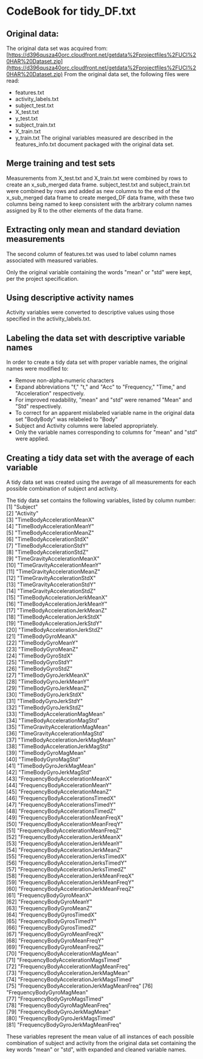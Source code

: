 # CodeBook for tidy_DF.txt

## Original data:
The original data set was acquired from:
[https://d396qusza40orc.cloudfront.net/getdata%2Fprojectfiles%2FUCI%20HAR%20Dataset.zip](https://d396qusza40orc.cloudfront.net/getdata%2Fprojectfiles%2FUCI%20HAR%20Dataset.zip)
From the original data set, the following files were read:
* features.txt
* activity_labels.txt
* subject_test.txt
* X_test.txt
* y_test.txt 
* subject_train.txt
* X_train.txt
* y_train.txt
The original variables measured are described in the features_info.txt document packaged with the original data set.

## Merge training and test sets
Measurements from X_test.txt and X_train.txt were combined by rows to create an x_sub_merged data frame.  subject_test.txt and subject_train.txt were combined by rows and added as new columns to the end of the x_sub_merged data frame to create merged_DF data frame, with these two columns being named to keep consistent with the arbitrary column names assigned by R to the other elements of the data frame.

## Extracting only mean and standard deviation measurements
The second column of features.txt was used to label column names associated with measured variables.

Only the original variable containing the words "mean" or "std" were kept, per the project specification. 

## Using descriptive activity names
Activity variables were converted to descriptive values using those specified in the activity_labels.txt.

## Labeling the data set with descriptive variable names
In order to create a tidy data set with proper variable names, the original names were modified to:
* Remove non-alpha-numeric characters
* Expand abbreviations "f," "t," and "Acc" to "Frequency," "Time," and "Acceleration" respectively.
* For improved readability, "mean" and "std" were renamed "Mean" and "Std" respectively.
* To correct for an apparent mislabeled variable name in the original data set "BodyBody" was relabeled to "Body"
* Subject and Activity columns were labeled appropriately.
* Only the variable names corresponding to columns for "mean" and "std" were applied.

## Creating a tidy data set with the average of each variable
A tidy data set was created using the average of all measurements for each possible combination of subject and activity.

The tidy data set contains the following variables, listed by column number:
 [1] "Subject"                                 
 [2] "Activity"                                
 [3] "TimeBodyAccelerationMeanX"               
 [4] "TimeBodyAccelerationMeanY"               
 [5] "TimeBodyAccelerationMeanZ"               
 [6] "TimeBodyAccelerationStdX"                
 [7] "TimeBodyAccelerationStdY"                
 [8] "TimeBodyAccelerationStdZ"                
 [9] "TimeGravityAccelerationMeanX"            
[10] "TimeGravityAccelerationMeanY"            
[11] "TimeGravityAccelerationMeanZ"            
[12] "TimeGravityAccelerationStdX"             
[13] "TimeGravityAccelerationStdY"             
[14] "TimeGravityAccelerationStdZ"             
[15] "TimeBodyAccelerationJerkMeanX"           
[16] "TimeBodyAccelerationJerkMeanY"           
[17] "TimeBodyAccelerationJerkMeanZ"           
[18] "TimeBodyAccelerationJerkStdX"            
[19] "TimeBodyAccelerationJerkStdY"            
[20] "TimeBodyAccelerationJerkStdZ"            
[21] "TimeBodyGyroMeanX"                       
[22] "TimeBodyGyroMeanY"                       
[23] "TimeBodyGyroMeanZ"                       
[24] "TimeBodyGyroStdX"                        
[25] "TimeBodyGyroStdY"                        
[26] "TimeBodyGyroStdZ"                        
[27] "TimeBodyGyroJerkMeanX"                   
[28] "TimeBodyGyroJerkMeanY"                   
[29] "TimeBodyGyroJerkMeanZ"                   
[30] "TimeBodyGyroJerkStdX"                    
[31] "TimeBodyGyroJerkStdY"                    
[32] "TimeBodyGyroJerkStdZ"                    
[33] "TimeBodyAccelerationMagMean"             
[34] "TimeBodyAccelerationMagStd"              
[35] "TimeGravityAccelerationMagMean"          
[36] "TimeGravityAccelerationMagStd"           
[37] "TimeBodyAccelerationJerkMagMean"         
[38] "TimeBodyAccelerationJerkMagStd"          
[39] "TimeBodyGyroMagMean"                     
[40] "TimeBodyGyroMagStd"                      
[41] "TimeBodyGyroJerkMagMean"                 
[42] "TimeBodyGyroJerkMagStd"                  
[43] "FrequencyBodyAccelerationMeanX"          
[44] "FrequencyBodyAccelerationMeanY"          
[45] "FrequencyBodyAccelerationMeanZ"          
[46] "FrequencyBodyAccelerationsTimedX"        
[47] "FrequencyBodyAccelerationsTimedY"        
[48] "FrequencyBodyAccelerationsTimedZ"        
[49] "FrequencyBodyAccelerationMeanFreqX"      
[50] "FrequencyBodyAccelerationMeanFreqY"      
[51] "FrequencyBodyAccelerationMeanFreqZ"      
[52] "FrequencyBodyAccelerationJerkMeanX"      
[53] "FrequencyBodyAccelerationJerkMeanY"      
[54] "FrequencyBodyAccelerationJerkMeanZ"      
[55] "FrequencyBodyAccelerationJerksTimedX"    
[56] "FrequencyBodyAccelerationJerksTimedY"    
[57] "FrequencyBodyAccelerationJerksTimedZ"    
[58] "FrequencyBodyAccelerationJerkMeanFreqX"  
[59] "FrequencyBodyAccelerationJerkMeanFreqY"  
[60] "FrequencyBodyAccelerationJerkMeanFreqZ"  
[61] "FrequencyBodyGyroMeanX"                  
[62] "FrequencyBodyGyroMeanY"                  
[63] "FrequencyBodyGyroMeanZ"                  
[64] "FrequencyBodyGyrosTimedX"                
[65] "FrequencyBodyGyrosTimedY"                
[66] "FrequencyBodyGyrosTimedZ"                
[67] "FrequencyBodyGyroMeanFreqX"              
[68] "FrequencyBodyGyroMeanFreqY"              
[69] "FrequencyBodyGyroMeanFreqZ"              
[70] "FrequencyBodyAccelerationMagMean"        
[71] "FrequencyBodyAccelerationMagsTimed"      
[72] "FrequencyBodyAccelerationMagMeanFreq"    
[73] "FrequencyBodyAccelerationJerkMagMean"    
[74] "FrequencyBodyAccelerationJerkMagsTimed"  
[75] "FrequencyBodyAccelerationJerkMagMeanFreq"
[76] "FrequencyBodyGyroMagMean"                
[77] "FrequencyBodyGyroMagsTimed"              
[78] "FrequencyBodyGyroMagMeanFreq"            
[79] "FrequencyBodyGyroJerkMagMean"            
[80] "FrequencyBodyGyroJerkMagsTimed"          
[81] "FrequencyBodyGyroJerkMagMeanFreq" 

These variables represent the mean value of all instances of each possible combination of subject and activity from the original data set containing the key words "mean" or "std", with expanded and cleaned variable names.
